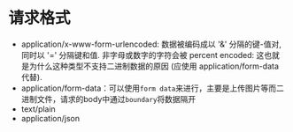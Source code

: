 # 请求格式
- application/x-www-form-urlencoded: 数据被编码成以 '&' 分隔的键-值对, 同时以 '=' 分隔键和值. 非字母或数字的字符会被 percent encoded: 这也就是为什么这种类型不支持二进制数据的原因 (应使用 application/form-data 代替).
- application/form-data：可以使用`form data`来进行，主要是上传图片等而二进制文件，请求的body中通过`boundary`将数据隔开
- text/plain
- application/json
